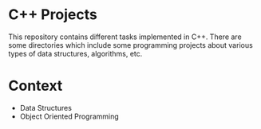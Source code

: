 # C++ Projects

This repository contains different tasks implemented in C++. There are some directories which include some programming projects 
about various types of data structures, algorithms, etc.

# Context
+ Data Structures
+ Object Oriented Programming 